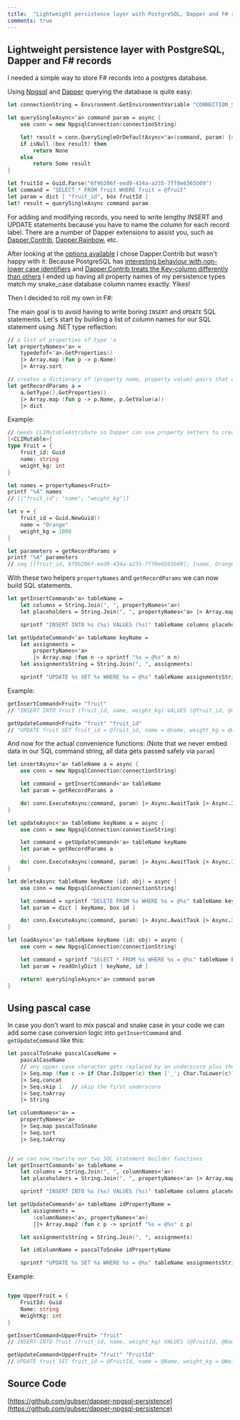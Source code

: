 ```yaml
---
title:  "Lightweight persistence layer with PostgreSQL, Dapper and F# records"
comments: true
---
```

## Lightweight persistence layer with PostgreSQL, Dapper and F# records

I needed a simple way to store F# records into a postgres database.

Using [Npgsql](http://www.npgsql.org/) and [Dapper](https://github.com/StackExchange/Dapper)
querying the database is quite easy:
```fsharp
let connectionString = Environment.GetEnvironmentVariable "CONNECTION_STRING"

let querySingleAsync<'a> command param = async {
    use conn = new NpgsqlConnection(connectionString)

    let! result = conn.QuerySingleOrDefaultAsync<'a>(command, param) |> Async.AwaitTask
    if isNull (box result) then
        return None
    else
        return Some result
}
```

```fsharp
let fruitId = Guid.Parse("6f9b206f-eed9-434a-a235-7ff0e6565b09")
let command = "SELECT * FROM fruit WHERE fruit = @fruit"
let param = dict [ "fruit_id", box fruitId ]
let! result = querySingleAsync command param
```

For adding and modifying records, you need to write lengthy INSERT and UPDATE statements because you have to name the column for each record label.
There are a number of Dapper extensions to assist you, such as [Dapper.Contrib](https://github.com/StackExchange/Dapper/tree/master/Dapper.Contrib), [Dapper.Rainbow](https://github.com/StackExchange/Dapper), etc.

After looking at the [options available](https://dapper-tutorial.net/third-party-library)
I chose Dapper.Contrib but wasn't happy with it: Because PostgreSQL has [interesting behaviour with non-lower case identifiers](https://stackoverflow.com/questions/2878248/postgresql-naming-conventions) and [Dapper.Contrib treats the Key-column differently than others](https://github.com/StackExchange/Dapper/issues/1008) I ended up having all property names of my persistence types match my snake_case database column names exactly. Yikes!

Then I decided to roll my own in F#:

The main goal is to avoid having to write boring `INSERT` and `UPDATE` SQL statements.
Let's start by building a list of column names for our SQL statement using .NET type reflection:
```fsharp
// a list of properties of type 'a
let propertyNames<'a> =
    typedefof<'a>.GetProperties()
    |> Array.map (fun p -> p.Name)
    |> Array.sort

// creates a dictionary of (property name, property value)-pairs that can be passed to Dapper
let getRecordParams a =
    a.GetType().GetProperties() 
    |> Array.map (fun p -> p.Name, p.GetValue(a)) 
    |> dict
```

Example:
```fsharp
// needs CLIMutableAttribute so Dapper can use property setters to create the object
[<CLIMutable>]
type Fruit = {
    fruit_id: Guid
    name: string
    weight_kg: int
}

let names = propertyNames<Fruit>
printf "%A" names
// [|"fruit_id"; "name"; "weight_kg"|]

let v = {
    fruit_id = Guid.NewGuid()
    name = "Orange"
    weight_kg = 1000
}

let parameters = getRecordParams v
printf "%A" parameters
// seq [[fruit_id, 6f9b206f-eed9-434a-a235-7ff0e6565b09]; [name, Orange]; [weight_kg, 1000]]
```

With these two helpers `propertyNames` and `getRecordParams` we can now build SQL statements.
```fsharp
let getInsertCommand<'a> tableName = 
    let columns = String.Join(", ", propertyNames<'a>)
    let placeholders = String.Join(", ", propertyNames<'a> |> Array.map (fun c -> "@" + c))

    sprintf "INSERT INTO %s (%s) VALUES (%s)" tableName columns placeholders

let getUpdateCommand<'a> tableName keyName =
    let assignments =
        propertyNames<'a>
        |> Array.map (fun n -> sprintf "%s = @%s" n n)
    let assignmentsString = String.Join(", ", assignments)

    sprintf "UPDATE %s SET %s WHERE %s = @%s" tableName assignmentsString keyName keyName
```

Example:
```fsharp
getInsertCommand<Fruit> "fruit"
// "INSERT INTO fruit (fruit_id, name, weight_kg) VALUES (@fruit_id, @name, @weight_kg)"

getUpdateCommand<Fruit> "fruit" "fruit_id"
// "UPDATE fruit SET fruit_id = @fruit_id, name = @name, weight_kg = @weight_kg WHERE fruit_id = @fruit_id"
```

And now for the actual convenience functions:
(Note that we never embed data in our SQL command string, all data gets passed safely via `param`)
```fsharp
let insertAsync<'a> tableName a = async {
    use conn = new NpgsqlConnection(connectionString)

    let command = getInsertCommand<'a> tableName
    let param = getRecordParams a

    do! conn.ExecuteAsync(command, param) |> Async.AwaitTask |> Async.Ignore
}

let updateAsync<'a> tableName keyName a = async {
    use conn = new NpgsqlConnection(connectionString)

    let command = getUpdateCommand<'a> tableName keyName
    let param = getRecordParams a

    do! conn.ExecuteAsync(command, param) |> Async.AwaitTask |> Async.Ignore
}

let deleteAsync tableName keyName (id: obj) = async {
    use conn = new NpgsqlConnection(connectionString)

    let command = sprintf "DELETE FROM %s WHERE %s = @%s" tableName keyName keyName
    let param = dict [ keyName, box id ]

    do! conn.ExecuteAsync(command, param) |> Async.AwaitTask |> Async.Ignore
}

let loadAsync<'a> tableName keyName (id: obj) = async {
    use conn = new NpgsqlConnection(connectionString)

    let command = sprintf "SELECT * FROM %s WHERE %s = @%s" tableName keyName keyName
    let param = readOnlyDict [ keyName, id ]

    return! querySingleAsync<'a> command param
}
```

## Using pascal case
In case you don't want to mix pascal and snake case in your code we can add some case conversion logic into `getInsertCommand` and `getUpdateCommand` like this:

```fsharp
let pascalToSnake pascalCaseName =
    pascalCaseName
    // any upper case character gets replaced by an underscore plus the lower case character
    |> Seq.map (fun c -> if Char.IsUpper(c) then ['_'; Char.ToLower(c)] else [c])
    |> Seq.concat
    |> Seq.skip 1   // skip the first underscore
    |> Seq.toArray
    |> String

let columnNames<'a> = 
    propertyNames<'a>
    |> Seq.map pascalToSnake
    |> Seq.sort
    |> Seq.toArray


// we can now rewrite our two SQL statement builder functions
let getInsertCommand<'a> tableName = 
    let columns = String.Join(", ", columnNames<'a>)
    let placeholders = String.Join(", ", propertyNames<'a> |> Array.map (fun c -> "@" + c))

    sprintf "INSERT INTO %s (%s) VALUES (%s)" tableName columns placeholders

let getUpdateCommand<'a> tableName idPropertyName =
    let assignments =
        (columnNames<'a>, propertyNames<'a>)
        ||> Array.map2 (fun c p -> sprintf "%s = @%s" c p)

    let assignmentsString = String.Join(", ", assignments)

    let idColumnName = pascalToSnake idPropertyName

    sprintf "UPDATE %s SET %s WHERE %s = @%s" tableName assignmentsString idColumnName idPropertyName
```

Example:
```fsharp

type UpperFruit = {
    FruitId: Guid
    Name: string
    WeightKg: int
}

getInsertCommand<UpperFruit> "fruit"
// INSERT INTO fruit (fruit_id, name, weight_kg) VALUES (@FruitId, @Name, @WeightKg)

getUpdateCommand<UpperFruit> "fruit" "FruitId"
// UPDATE fruit SET fruit_id = @FruitId, name = @Name, weight_kg = @WeightKg WHERE fruit_id = @FruitId
```

## Source Code
[https://github.com/gubser/dapper-npgsql-persistence](https://github.com/gubser/dapper-npgsql-persistence)
